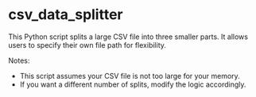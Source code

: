 # csv_data_splitter

This Python script splits a large CSV file into three smaller parts. It allows users to specify their own file path for flexibility.

Notes:
- This script assumes your CSV file is not too large for your memory.
- If you want a different number of splits, modify the logic accordingly.

